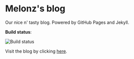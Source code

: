 # Melonz's blog
Our nice n' tasty blog. Powered by GitHub Pages and Jekyll.


**Build status**: 

![Build status](https://travis-ci.org/Melonz/melonz.github.io.svg?branch=master)


Visit the blog by clicking [here](https://blog.melonz.nl).
